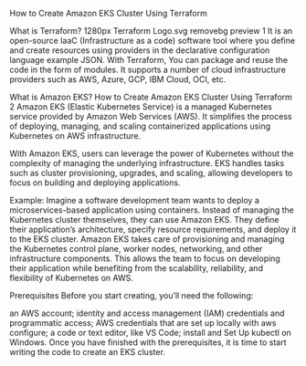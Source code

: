 How to Create Amazon EKS Cluster Using Terraform

What is Terraform?
1280px Terraform Logo.svg removebg preview 1
It is an open-source IaaC (Infrastructure as a code) software tool where you define and create resources using providers in the declarative configuration language example JSON.
With Terraform, You can package and reuse the code in the form of modules.
It supports a number of cloud infrastructure providers such as AWS, Azure, GCP, IBM Cloud, OCI, etc.


What is Amazon EKS?
How to Create Amazon EKS Cluster Using Terraform 2
Amazon EKS (Elastic Kubernetes Service) is a managed Kubernetes service provided by Amazon Web Services (AWS). It simplifies the process of deploying, managing, and scaling containerized applications using Kubernetes on AWS infrastructure.

With Amazon EKS, users can leverage the power of Kubernetes without the complexity of managing the underlying infrastructure. EKS handles tasks such as cluster provisioning, upgrades, and scaling, allowing developers to focus on building and deploying applications.

Example: Imagine a software development team wants to deploy a microservices-based application using containers. Instead of managing the Kubernetes cluster themselves, they can use Amazon EKS. They define their application’s architecture, specify resource requirements, and deploy it to the EKS cluster. Amazon EKS takes care of provisioning and managing the Kubernetes control plane, worker nodes, networking, and other infrastructure components. This allows the team to focus on developing their application while benefiting from the scalability, reliability, and flexibility of Kubernetes on AWS.

Prerequisites
Before you start creating, you’ll need the following:

an AWS account;
identity and access management (IAM) credentials and programmatic access;
AWS credentials that are set up locally with aws configure;
a code or text editor, like VS Code;
install and Set Up kubectl on Windows.
Once you have finished with the prerequisites, it is time to start writing the code to create an EKS cluster.

